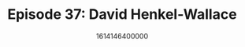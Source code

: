 ---
templateKey: podcast-episode
public: true
url: podcast/episode-37-david-henklel-wallace
title: " Episode 37: David Henkel-Wallace "
description:  We go down the rabbit hole with David “Gumby” Henkel-Wallace, partner at Rodin AI, who founded the first open source company Cygnus that Red Hat acquired in 1999 to become a global powerhouse. The tech pioneer shares his thoughts on the democratization of encryption, how open source has become weaponized, and the future impact it has on data privacy. 
date: 1614146400000
featuredimage: /img/podcast/DavidHenkelWallace_Webpage.jpg
socialimage: https://www.orchid.com/assets/img/podcast/DavidHenkelWallace_Social.png
platformurls:
 - https://podcasts.apple.com/us/podcast/data-privacy-and-the-open-source-dilemma/id1516705670?i=1000510488757
 - https://open.spotify.com/episode/1qql8OTi55qNmGf4rYQcqe
 - https://www.stitcher.com/show/follow-the-white-rabbit/episode/data-privacy-and-the-open-source-dilemma-81914785
 - https://castbox.fm/episode/Data-Privacy-and-the-Open-Source-Dilemma-id2954358-id358598314
 - https://www.deezer.com/us/episode/281054172
 - https://www.podbean.com/media/share/dir-uvkfc-d3686e
 - https://tunein.com/podcasts/Technology-Podcasts/Follow-the-White-Rabbit-p1330281/?topicId=161083209
---